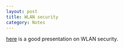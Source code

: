```yaml
---
layout: post 
title: WLAN security
category: Notes
---
```


[here](http://csrc.nist.gov/archive/wireless/S10_802.11i%20Overview-jw1.pdf) is a good presentation on WLAN security.
